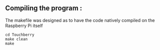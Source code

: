 ## Compiling the program :
The makefile was designed as to have the code natively compiled on the Raspberry Pi itself
```
cd Touchberry
make clean
make
```
